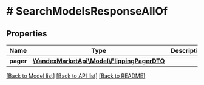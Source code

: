 # # SearchModelsResponseAllOf

## Properties

Name | Type | Description | Notes
------------ | ------------- | ------------- | -------------
**pager** | [**\YandexMarketApi\Model\FlippingPagerDTO**](FlippingPagerDTO.md) |  | [optional]

[[Back to Model list]](../../README.md#models) [[Back to API list]](../../README.md#endpoints) [[Back to README]](../../README.md)
